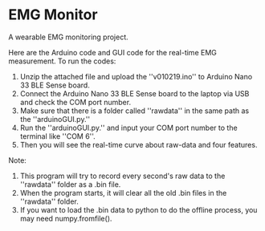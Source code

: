 # EMG Monitor
A wearable EMG monitoring project.

Here are the Arduino code and GUI code for the real-time EMG measurement.
To run the codes:
1. Unzip the attached file and upload the ''v010219.ino'' to Arduino Nano 33 BLE Sense board.
2. Connect the  Arduino Nano 33 BLE Sense board to the laptop via USB and check the COM port number.
3. Make sure that there is a folder called ''rawdata'' in the same path as the ''arduinoGUI.py.''
4. Run the  ''arduinoGUI.py.'' and input your COM port number to the terminal like ''COM 6''.
5. Then you will see the real-time curve about raw-data and four features.

Note: 
1. This program will try to record every second's raw data to the ''rawdata'' folder as a .bin file.
2. When the program starts, it will clear all the old .bin files in the ''rawdata'' folder.
3. If you want to load the .bin data to python to do the offline process, you may need numpy.fromfile().

